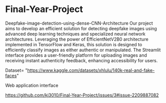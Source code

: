 # Final-Year-Project
Deepfake-image-detection-using-dense-CNN-Architecture
Our project aims to develop an efficient solution for detecting deepfake images using advanced deep learning techniques and specialized neural network architectures. Leveraging the power of EfficientNetV2B0 architecture implemented in TensorFlow and Keras, this solution is designed to efficiently classify images as either authentic or manipulated.
The Streamlit interface provides a user-friendly platform for uploading images and receiving instant authenticity feedback, enhancing accessibility for users.

Dataset= "https://www.kaggle.com/datasets/xhlulu/140k-real-and-fake-faces"

Web application interface
 
https://github.com/kj3010/Final-Year-Project/issues/3#issue-2209887082
